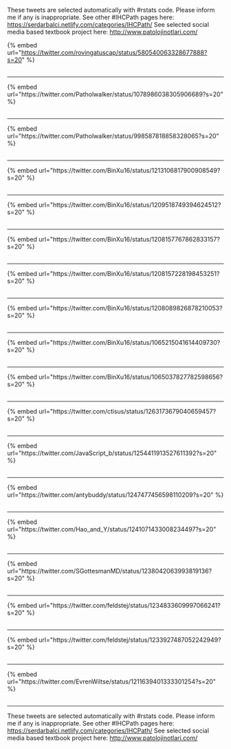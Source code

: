 

These tweets are selected automatically with #rstats code. Please inform me if any is inappropriate.
See other #IHCPath pages here: https://serdarbalci.netlify.com/categories/IHCPath/ 
See selected social media based textbook project here: http://www.patolojinotlari.com/

{% embed url="https://twitter.com/rovingatuscap/status/580540063328677888?s=20" %}<br>
<br>
<hr>
{% embed url="https://twitter.com/Patholwalker/status/1078986038305906689?s=20" %}<br>
<br>
<hr>
{% embed url="https://twitter.com/Patholwalker/status/998587818858328065?s=20" %}<br>
<br>
<hr>
{% embed url="https://twitter.com/BinXu16/status/1213106817900908549?s=20" %}<br>
<br>
<hr>
{% embed url="https://twitter.com/BinXu16/status/1209518749394624512?s=20" %}<br>
<br>
<hr>
{% embed url="https://twitter.com/BinXu16/status/1208157767862833157?s=20" %}<br>
<br>
<hr>
{% embed url="https://twitter.com/BinXu16/status/1208157228198453251?s=20" %}<br>
<br>
<hr>
{% embed url="https://twitter.com/BinXu16/status/1208089826878210053?s=20" %}<br>
<br>
<hr>
{% embed url="https://twitter.com/BinXu16/status/1065215041614409730?s=20" %}<br>
<br>
<hr>
{% embed url="https://twitter.com/BinXu16/status/1065037827782598656?s=20" %}<br>
<br>
<hr>
{% embed url="https://twitter.com/ctisus/status/1263173679040659457?s=20" %}<br>
<br>
<hr>
{% embed url="https://twitter.com/JavaScript_b/status/1254411913527611392?s=20" %}<br>
<br>
<hr>
{% embed url="https://twitter.com/antybuddy/status/1247477456598110209?s=20" %}<br>
<br>
<hr>
{% embed url="https://twitter.com/Hao_and_Y/status/1241071433008234497?s=20" %}<br>
<br>
<hr>
{% embed url="https://twitter.com/SGottesmanMD/status/1238042063993819136?s=20" %}<br>
<br>
<hr>
{% embed url="https://twitter.com/feldstej/status/1234833609997066241?s=20" %}<br>
<br>
<hr>
{% embed url="https://twitter.com/feldstej/status/1233927487052242949?s=20" %}<br>
<br>
<hr>
{% embed url="https://twitter.com/EvrenWiltse/status/1211639401333301254?s=20" %}<br>
<br>
<hr>


These tweets are selected automatically with #rstats code. Please inform me if any is inappropriate.
See other #IHCPath pages here: https://serdarbalci.netlify.com/categories/IHCPath/ 
See selected social media based textbook project here: http://www.patolojinotlari.com/
